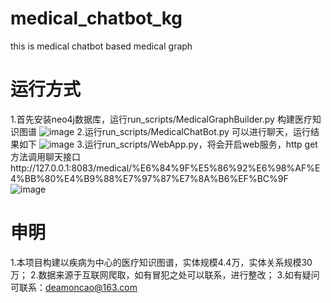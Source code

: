 # medical_chatbot_kg
this is medical chatbot based medical graph

# 运行方式
1.首先安装neo4j数据库，运行run_scripts/MedicalGraphBuilder.py  构建医疗知识图谱
![image](https://github.com/pengcao/medical_chatbot_kg/blob/master/result/01.medical_graph-08.png)
2.运行run_scripts/MedicalChatBot.py  可以进行聊天，运行结果如下
![image](https://github.com/pengcao/medical_chatbot_kg/blob/master/result/01.medical_graph-09.png)
3.运行run_scripts/WebApp.py，将会开启web服务，http get方法调用聊天接口http://127.0.0.1:8083/medical/%E6%84%9F%E5%86%92%E6%98%AF%E4%BB%80%E4%B9%88%E7%97%87%E7%8A%B6%EF%BC%9F
![image](https://github.com/pengcao/medical_chatbot_kg/blob/master/result/01.medical_graph-10.png)

# 申明
1.本项目构建以疾病为中心的医疗知识图谱，实体规模4.4万，实体关系规模30万；
2.数据来源于互联网爬取，如有冒犯之处可以联系，进行整改；
3.如有疑问可联系：deamoncao@163.com



